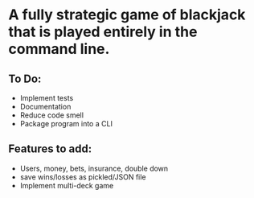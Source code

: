 A fully strategic game of blackjack that is played entirely in the command line.
===


To Do:
---
- Implement tests
- Documentation
- Reduce code smell
- Package program into a CLI

Features to add:
--- 
- Users, money, bets, insurance, double down
- save wins/losses as pickled/JSON file
- Implement multi-deck game 
